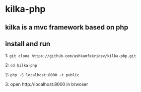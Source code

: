 # kilka-php

## kilka is a mvc framework based on php 

## install and run
1: `git clone https://github.com/ashkanfekridev/kilka-php.git`

2: `cd kilka-php`

2: `php -S localhost:8000 -t public`

3: open http://localhost:8000 in brwoser
